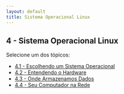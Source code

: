 ```yaml
---
layout: default
title: Sistema Operacional Linux
---
```


## 4 - Sistema Operacional Linux

Selecione um dos tópicos:

<ul class="link-list">
  <li><a href="/linux-essentials/01-book-lpi/Topico-04-Sistema-Operacional-Linux/4.1-EscolhendoUmSistemaOperacional">4.1 - Escolhendo um Sistema Operacional</a></li>
  <li><a href="/linux-essentials/01-book-lpi/Topico-04-Sistema-Operacional-Linux/4.2-EntendendoOHardware">4.2 - Entendendo o Hardware</a></li>
  <li><a href="/linux-essentials/01-book-lpi/Topico-04-Sistema-Operacional-Linux/4.3-OndeArmazenamosDados">4.3 - Onde Armazenamos Dados</a></li>
  <li><a href="/linux-essentials/01-book-lpi/Topico-04-Sistema-Operacional-Linux/4.4-SeuComputadorNaRede">4.4 - Seu Computador na Rede</a></li>
</ul>
